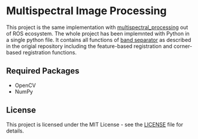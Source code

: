 # Multispectral Image Processing
 
This project is the same implementation with [multispectral_processing](https://github.com/georgealexakis/multispectral_processing) out of ROS ecosystem. The whole project has been implemnted with Python in a single python file. It contains all functions of [band separator](https://github.com/georgealexakis/multispectral_processing/blob/master/src/band_separator.py) as described in the origial repository including the feature-based registration and corner-based registration functions.

## Required Packages

* OpenCV
* NumPy

## License

This project is licensed under the MIT License - see the [LICENSE](LICENSE) file for details.